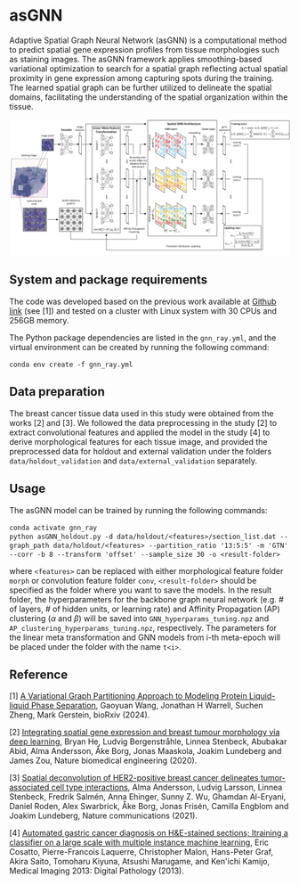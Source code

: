 # asGNN

Adaptive Spatial Graph Neural Network (asGNN) is a computational method to predict spatial gene expression profiles from tissue morphologies such as staining images. The asGNN framework applies smoothing-based variational optimization to search for a spatial graph reflecting actual spatial proximity in gene expression among capturing spots during the training. The learned spatial graph can be further utilized to delineate the spatial domains, facilitating the understanding of the spatial organization within the tissue.

![](https://github.com/song0309/asGNN/blob/main/figures/asGNN_workflow.png)

System and package requirements
--------------------------------------------------------------------------------

The code was developed based on the previous work available at [Github link](https://github.com/gaoyuanwang1976/GraphPartition_SBGNN) (see [1]) and tested on a cluster with Linux system with 30 CPUs and 256GB memory.

The Python package dependencies are listed in the `gnn_ray.yml`, and the virtual environment can be created by running the following command:
```
conda env create -f gnn_ray.yml
```

Data preparation
--------------------------------------------------------------------------------

The breast cancer tissue data used in this study were obtained from the works [2] and [3]. We followed the data preprocessing in the study [2] to extract convolutional features and applied the model in the study [4] to derive morphological features for each tissue image, and provided the preprocessed data for holdout and external validation under the folders `data/holdout_validation` and `data/external_validation` separately. 

Usage
--------------------------------------------------------------------------------

The asGNN model can be trained by running the following commands:

```
conda activate gnn_ray
python asGNN_holdout.py -d data/holdout/<features>/section_list.dat --graph_path data/holdout/<features> --partition_ratio '13:5:5' -m 'GTN' --corr -b 8 --transform 'offset' --sample_size 30 -o <result-folder>
```

where `<features>` can be replaced with either morphological feature folder `morph` or convolution feature folder `conv`, `<result-folder>` should be specified as the folder where you want to save the models. In the result folder, the hyperparameters for the backbone graph neural network (e.g. # of layers, # of hidden units, or learning rate) and Affinity Propagation (AP) clustering ($\alpha$ and $\beta$) will be saved into `GNN_hyperparams_tuning.npz` and `AP_clustering_hyperparams_tuning.npz`, respectively. The parameters for the linear meta transformation and GNN models from i-th meta-epoch will be placed under the folder with the name `t<i>`.
  
Reference
--------------------------------------------------------------------------------

[1] [A Variational Graph Partitioning Approach to Modeling Protein Liquid-liquid Phase Separation](https://www.biorxiv.org/content/10.1101/2024.01.20.576375v1.full), Gaoyuan Wang, Jonathan H Warrell, Suchen Zheng, Mark Gerstein, bioRxiv (2024).

[2] [Integrating spatial gene expression and breast tumour morphology via deep learning](https://www.nature.com/articles/s41551-020-0578-x), Bryan He, Ludvig Bergenstråhle, Linnea Stenbeck, Abubakar Abid, Alma Andersson, Åke Borg, Jonas Maaskola, Joakim Lundeberg and James Zou, Nature biomedical engineering (2020).

[3] [Spatial deconvolution of HER2-positive breast cancer delineates tumor-associated cell type interactions](https://www.nature.com/articles/s41467-021-26271-2), Alma Andersson, Ludvig Larsson, Linnea Stenbeck, Fredrik Salmén, Anna Ehinger, Sunny Z. Wu, Ghamdan Al-Eryani, Daniel Roden, Alex Swarbrick, Åke Borg, Jonas Frisén, Camilla Engblom and Joakim Lundeberg, Nature communications (2021).

[4] [Automated gastric cancer diagnosis on H&E-stained sections; ltraining a classifier on a large scale with multiple instance machine learning](https://www.spiedigitallibrary.org/conference-proceedings-of-spie/8676/867605/Automated-gastric-cancer-diagnosis-on-H38E-stained-sections-ltraining-a/10.1117/12.2007047.short), Eric Cosatto, Pierre-Francois Laquerre, Christopher Malon, Hans-Peter Graf, Akira Saito, Tomoharu Kiyuna, Atsushi Marugame, and Ken'ichi Kamijo, Medical Imaging 2013: Digital Pathology (2013).

